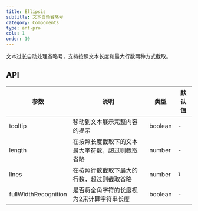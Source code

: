 ```yaml
---
title: Ellipsis
subtitle: 文本自动省略号
category: Components
type: ant-pro
cols: 1
order: 10
---
```


文本过长自动处理省略号，支持按照文本长度和最大行数两种方式截取。

## API

参数 | 说明 | 类型 | 默认值
----|------|-----|------
tooltip | 移动到文本展示完整内容的提示 | boolean | -
length | 在按照长度截取下的文本最大字符数，超过则截取省略 | number | -
lines | 在按照行数截取下最大的行数，超过则截取省略 | number | `1`
fullWidthRecognition | 是否将全角字符的长度视为2来计算字符串长度 | boolean | -

